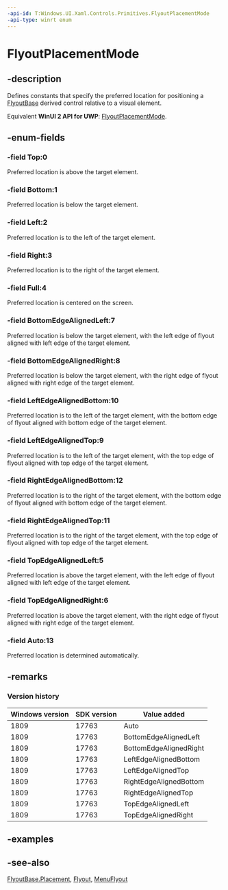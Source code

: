 ```yaml
---
-api-id: T:Windows.UI.Xaml.Controls.Primitives.FlyoutPlacementMode
-api-type: winrt enum
---
```


<!-- Enumeration syntax
public enum Windows.UI.Xaml.Controls.Primitives.FlyoutPlacementMode : int
-->

# FlyoutPlacementMode

## -description

Defines constants that specify the preferred location for positioning a [FlyoutBase](flyoutbase.md) derived control relative to a visual element.

Equivalent **WinUI 2 API for UWP**: [FlyoutPlacementMode](/windows/winui/api/microsoft.ui.xaml.controls.primitives.flyoutplacementmode).

## -enum-fields

### -field Top:0

Preferred location is above the target element.

### -field Bottom:1

Preferred location is below the target element.

### -field Left:2

Preferred location is to the left of the target element.

### -field Right:3

Preferred location is to the right of the target element.

### -field Full:4

Preferred location is centered on the screen.

### -field BottomEdgeAlignedLeft:7

Preferred location is below the target element, with the left edge of flyout aligned with left edge of the target element.

### -field BottomEdgeAlignedRight:8

Preferred location is below the target element, with the right edge of flyout aligned with right edge of the target element.

### -field LeftEdgeAlignedBottom:10

Preferred location is to the left of the target element, with the bottom edge of flyout aligned with bottom edge of the target element.

### -field LeftEdgeAlignedTop:9

Preferred location is to the left of the target element, with the top edge of flyout aligned with top edge of the target element.

### -field RightEdgeAlignedBottom:12

Preferred location is to the right of the target element, with the bottom edge of flyout aligned with bottom edge of the target element.

### -field RightEdgeAlignedTop:11

Preferred location is to the right of the target element, with the top edge of flyout aligned with top edge of the target element.

### -field TopEdgeAlignedLeft:5

Preferred location is above the target element, with the left edge of flyout aligned with left edge of the target element.

### -field TopEdgeAlignedRight:6

Preferred location is above the target element, with the right edge of flyout aligned with right edge of the target element.

### -field Auto:13

Preferred location is determined automatically.

## -remarks

### Version history

| Windows version | SDK version | Value added |
| -- | -- | -- |
| 1809 | 17763 | Auto |
| 1809 | 17763 | BottomEdgeAlignedLeft |
| 1809 | 17763 | BottomEdgeAlignedRight |
| 1809 | 17763 | LeftEdgeAlignedBottom |
| 1809 | 17763 | LeftEdgeAlignedTop |
| 1809 | 17763 | RightEdgeAlignedBottom |
| 1809 | 17763 | RightEdgeAlignedTop |
| 1809 | 17763 | TopEdgeAlignedLeft |
| 1809 | 17763 | TopEdgeAlignedRight |

## -examples

## -see-also
[FlyoutBase.Placement](flyoutbase_placement.md), [Flyout](../windows.ui.xaml.controls/flyout.md), [MenuFlyout](../windows.ui.xaml.controls/menuflyout.md)









